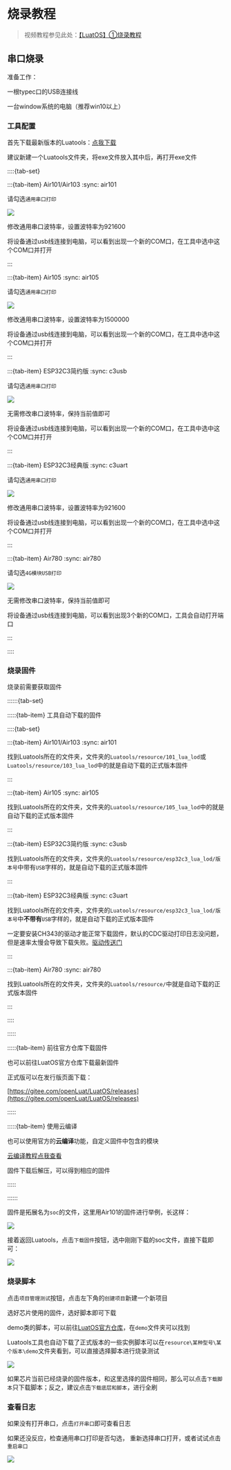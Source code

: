 # 烧录教程

> 视频教程参见此处：[【LuatOS】①烧录教程](https://www.bilibili.com/video/BV1Mq4y1e7Eb)

## 串口烧录

准备工作：

一根typec口的USB连接线

一台window系统的电脑（推荐win10以上）

### 工具配置

首先下载最新版本的Luatools：[点我下载](https://luatos.com/luatools/download/last)

建议新建一个Luatools文件夹，将exe文件放入其中后，再打开exe文件

::::{tab-set}

:::{tab-item} Air101/Air103
:sync: air101

请勾选`通用串口打印`

![](img/20221128132233.png)

修改通用串口波特率，设置波特率为921600

将设备通过usb线连接到电脑，可以看到出现一个新的COM口，在工具中选中这个COM口并打开

:::

:::{tab-item} Air105
:sync: air105

请勾选`通用串口打印`

![](img/90162500_1631695006.png)

修改通用串口波特率，设置波特率为1500000

将设备通过usb线连接到电脑，可以看到出现一个新的COM口，在工具中选中这个COM口并打开

:::

:::{tab-item} ESP32C3简约版
:sync: c3usb

请勾选`通用串口打印`

![](img/20221128132233.png)

无需修改串口波特率，保持当前值即可

将设备通过usb线连接到电脑，可以看到出现一个新的COM口，在工具中选中这个COM口并打开

:::

:::{tab-item} ESP32C3经典版
:sync: c3uart

请勾选`通用串口打印`

![](img/20221128132233.png)

修改通用串口波特率，设置波特率为921600

将设备通过usb线连接到电脑，可以看到出现一个新的COM口，在工具中选中这个COM口并打开

:::

:::{tab-item} Air780
:sync: air780

请勾选`4G模块USB打印`

![](img/20221128132132.png)

无需修改串口波特率，保持当前值即可

将设备通过usb线连接到电脑，可以看到出现3个新的COM口，工具会自动打开端口

:::

::::

### 烧录固件

烧录前需要获取固件

::::::{tab-set}

:::::{tab-item} 工具自动下载的固件

::::{tab-set}

:::{tab-item} Air101/Air103
:sync: air101

找到Luatools所在的文件夹，文件夹的`Luatools/resource/101_lua_lod`或`Luatools/resource/103_lua_lod`中的就是自动下载的正式版本固件

:::

:::{tab-item} Air105
:sync: air105

找到Luatools所在的文件夹，文件夹的`Luatools/resource/105_lua_lod`中的就是自动下载的正式版本固件

:::

:::{tab-item} ESP32C3简约版
:sync: c3usb

找到Luatools所在的文件夹，文件夹的`Luatools/resource/esp32c3_lua_lod/版本号`中带有`USB`字样的，就是自动下载的正式版本固件

:::

:::{tab-item} ESP32C3经典版
:sync: c3uart

找到Luatools所在的文件夹，文件夹的`Luatools/resource/esp32c3_lua_lod/版本号`中**不带有**`USB`字样的，就是自动下载的正式版本固件

一定要安装CH343的驱动才能正常下载固件，默认的CDC驱动打印日志没问题，但是速率太慢会导致下载失败。[驱动传送门](http://www.wch.cn/downloads/CH343SER_EXE.html)

:::

:::{tab-item} Air780
:sync: air780

找到Luatools所在的文件夹，文件夹的`Luatools/resource/`中就是自动下载的正式版本固件

:::

::::

:::::

:::::{tab-item} 前往官方仓库下载固件

也可以前往LuatOS官方仓库下载最新固件

正式版可以在发行版页面下载：

[https://gitee.com/openLuat/LuatOS/releases](https://gitee.com/openLuat/LuatOS/releases)

:::::

:::::{tab-item} 使用云编译

也可以使用官方的**云编译**功能，自定义固件中包含的模块

[云编译教程点我查看](https://wiki.luatos.com/develop/compile/Cloud_compilation.html)

固件下载后解压，可以得到相应的固件

:::::

::::::

固件是拓展名为`soc`的文件，这里用Air101的固件进行举例，长这样：

![](img/24035700_1631695521.png)

接着返回Luatools，点击`下载固件`按钮，选中刚刚下载的soc文件，直接下载即可：

![](img/80909300_1631695603.png)

### 烧录脚本

点击`项目管理测试`按钮，点击左下角的`创建项目`新建一个新项目

选好芯片使用的固件，选好脚本即可下载

demo类的脚本，可以前往[LuatOS官方仓库](https://gitee.com/openLuat/LuatOS)，在`demo`文件夹可以找到

Luatools工具也自动下载了正式版本的一些实例脚本可以在`resource\某种型号\某个版本\demo`文件夹看到，可以直接选择脚本进行烧录测试

![](img/49360400_1631695719.png)

如果芯片当前已经烧录的固件版本，和这里选择的固件相同，那么可以点击`下载脚本`只下载脚本；反之，建议点击`下载底层和脚本`，进行全刷

### 查看日志

如果没有打开串口，点击`打开串口`即可查看日志

如果还没反应，检查通用串口打印是否勾选， 重新选择串口打开，或者试试点击`重启串口`

![](img/28614300_1631695832.png)
